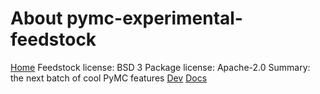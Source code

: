 # About pymc-experimental-feedstock

[Home](https://www.pymc.io/projects/experimental/en/latest/)
Feedstock license: BSD 3
Package license: Apache-2.0
Summary: the next batch of cool PyMC features
[Dev](https://github.com/pymc-devs/pymc-experimental)
[Docs](https://github.com/pymc-devs/pymc-experimental)
